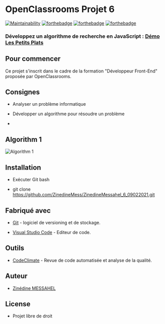 


# OpenClassrooms Projet 6
[![Maintainability](https://api.codeclimate.com/v1/badges/6f542b361a3e5b858998/maintainability)](https://codeclimate.com/github/ZinedineMess/ZinedineMessahel_7_26042021/maintainability)
[![forthebadge](https://forthebadge.com/images/badges/uses-html.svg)](https://forthebadge.com) [![forthebadge](https://forthebadge.com/images/badges/uses-css.svg)](https://forthebadge.com) [![forthebadge](https://forthebadge.com/images/badges/made-with-javascript.svg)](https://forthebadge.com)

  

### Développez un algorithme de recherche en JavaScript : [Démo Les Petits Plats](https://zinedinemess.github.io/ZinedineMessahel_7_26042021/)

## Pour commencer

Ce projet s'inscrit dans le cadre de la formation "Développeur Front-End" proposée par OpenClassrooms. 

## Consignes

-   Analyser un problème informatique
    
-   Développer un algorithme pour résoudre un problème
-   
## Algorithm 1
![Algorithm 1](https://res.cloudinary.com/dlpyn3wxf/image/upload/v1622733547/algo1_attpwh.png)

## Installation

* Exécuter Git bash

* git clone https://github.com/ZinedineMess/ZinedineMessahel_6_09022021.git

## Fabriqué avec

* [Git](https://git-scm.com/download/win) - logiciel de versioning et de stockage.

* [Visual Studio Code](https://code.visualstudio.com) - Editeur de code.

## Outils

* [CodeClimate](https://git-scm.com/download/win) - Revue de code automatisée et analyse de la qualité.

## Auteur

* [Zinédine MESSAHEL](https://github.com/ZinedineMess)

## License

* Projet libre de droit
